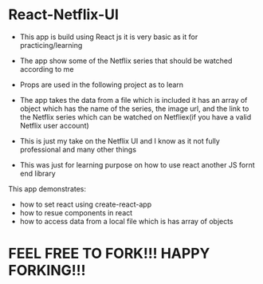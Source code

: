 # React-Netflix-UI

* This app is build using React js it is very basic as it for practicing/learning

* The app show some of the Netflix series that should be watched according to me

* Props are used in the following project as to learn

* The app takes the data from a file which is included it has an array of object which has the name of the series, the image url, and the link to the Netflix series which can be watched on Netfliex(if you have a valid Netflix user account)

- This is just my take on the Netflix UI and I know as it not fully professional and many other things

- This was just for learning purpose on how to use react another JS fornt end library

This app demonstrates:

- how to set react using create-react-app
- how to resue components in react
- how to access data from a local file which is has array of objects

FEEL FREE TO FORK!!!
HAPPY FORKING!!!
================================================================================================================================================
